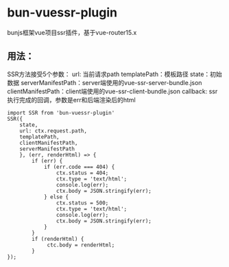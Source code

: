 # bun-vuessr-plugin
bunjs框架vue项目ssr插件，基于vue-router15.x

## 用法：
SSR方法接受5个参数：
url: 当前请求path
templatePath：模板路径
state：初始数据
serverManifestPath：server端使用的vue-ssr-server-bundle.json
clientManifestPath：client端使用的vue-ssr-client-bundle.json
callback: ssr执行完成的回调，参数是err和后端渲染后的html

```
import SSR from 'bun-vuessr-plugin'
SSR({
	state,
    url: ctx.request.path,
    templatePath,
    clientManifestPath,
    serverManifestPath
    }, (err, renderHtml) => {
    	if (err) {
            if (err.code === 404) {
                ctx.status = 404;
                ctx.type = 'text/html';
                console.log(err);
                ctx.body = JSON.stringify(err);
            } else {
                ctx.status = 500;
                ctx.type = 'text/html';
                console.log(err);
                ctx.body = JSON.stringify(err);
            }
        }
	    if (renderHtml) {
	         ctc.body = renderHtml;      
	    }
});
```
